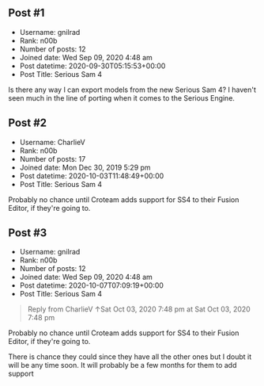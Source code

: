 ## Post #1
- Username: gnilrad
- Rank: n00b
- Number of posts: 12
- Joined date: Wed Sep 09, 2020 4:48 am
- Post datetime: 2020-09-30T05:15:53+00:00
- Post Title: Serious Sam 4

Is there any way I can export models from the new Serious Sam 4? I haven't seen much in the line of porting when it comes to the Serious Engine.
## Post #2
- Username: CharlieV
- Rank: n00b
- Number of posts: 17
- Joined date: Mon Dec 30, 2019 5:29 pm
- Post datetime: 2020-10-03T11:48:49+00:00
- Post Title: Serious Sam 4

Probably no chance until Croteam adds support for SS4 to their Fusion Editor, if they're going to.
## Post #3
- Username: gnilrad
- Rank: n00b
- Number of posts: 12
- Joined date: Wed Sep 09, 2020 4:48 am
- Post datetime: 2020-10-07T07:09:19+00:00
- Post Title: Serious Sam 4

> Reply from CharlieV ↑Sat Oct 03, 2020 7:48 pm at Sat Oct 03, 2020 7:48 pm
>
> 
Probably no chance until Croteam adds support for SS4 to their Fusion Editor, if they're going to.

There is chance they could since they have all the other ones but I doubt it will be any time soon. It will probably be a few months for them to add support
